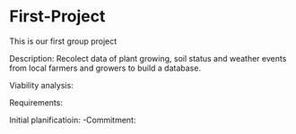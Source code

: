 # First-Project

This is our first group project

Description: Recolect data of plant growing, soil status and weather events from local farmers and growers to build a database.

Viability analysis:

Requirements:

Initial planificatioin:
  -Commitment:
